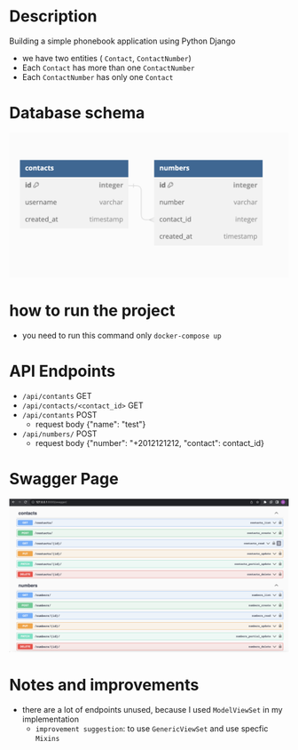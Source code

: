 # Description
Building a simple phonebook application using Python Django

- we have two entities ( `Contact`, `ContactNumber`)
- Each `Contact` has more than one `ContactNumber`
- Each `ContactNumber` has only one `Contact`

# Database schema 
![alt text](https://github.com/a-samir97/phonebook/blob/main/docs/db_schema.png)

# how to run the project 
- you need to run this command only `docker-compose up`


# API Endpoints 

- `/api/contants` GET
- `/api/contacts/<contact_id>` GET
- `/api/contants` POST
  - request body {"name": "test"}
- `/api/numbers/` POST
  - request body {"number": "+2012121212, "contact": contact_id}    


# Swagger Page
![alt text](https://github.com/a-samir97/phonebook/blob/main/docs/swagger.png)

# Notes and improvements
- there are a lot of endpoints unused, because I used `ModelViewSet` in my implementation
  - `improvement suggestion`: to use `GenericViewSet` and use specfic `Mixins`
